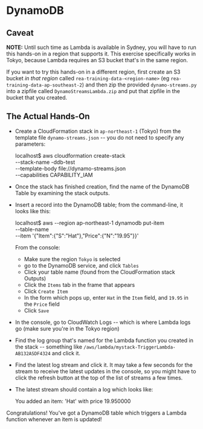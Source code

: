 # DynamoDB

## Caveat

**NOTE:** Until such time as Lambda is available in Sydney, you will have to 
run this hands-on in a region that supports it. This exercise specifically works
in Tokyo, because Lambda requires an S3 bucket that's in the same region.

If you want to try this hands-on in a different region, first create an S3
bucket _in that region_ called `rea-training-data-<region-name>`
(eg `rea-training-data-ap-southeast-2`) and then zip the provided `dynamo-streams.py`
into a zipfile called `DynamoStreamsLambda.zip` and put that zipfile in the
bucket that you created.

## The Actual Hands-On

* Create a CloudFormation stack in `ap-northeast-1` (Tokyo) from the template file
  `dynamo-streams.json` -- you do not need to specify any parameters:

    localhost$ aws cloudformation create-stack \
        --stack-name <mystack>-ddb-test \
        --template-body file://dynamo-streams.json \
        --capabilities CAPABILITY_IAM

* Once the stack has finished creation, find the name of the DynamoDB Table by
  examining the stack outputs.

* Insert a record into the DynamoDB table; from the command-line, it looks like this:

    localhost$ aws --region ap-northeast-1 dynamodb put-item \
        --table-name <my-table-name> \
        --item '{"Item":{"S":"Hat"},"Price":{"N":"19.95"}}'

  From the console:
    * Make sure the region `Tokyo` is selected
    * go to the DynamoDB service, and click `Tables`
    * Click your table name (found from the CloudFormation stack Outputs)
    * Click the `Items` tab in the frame that appears
    * Click `Create Item`
    * In the form which pops up, enter `Hat` in the `Item` field, and `19.95` in the
      `Price` field
    * Click `Save`

* In the console, go to CloudWatch Logs -- which is where Lambda logs go (make sure
  you're in the Tokyo region)

* Find the log group that's named for the Lambda function you created in the stack --
  something like `/aws/lambda/mystack-TriggerLambda-AB132ASDF4324` and click it.

* Find the latest log stream and click it. It may take a few seconds for the stream
  to receive the latest updates in the console, so you might have to click the
  refresh button at the top of the list of streams a few times.

* The latest stream should contain a log which looks like:

    You added an item: 'Hat' with price 19.950000

Congratulations! You've got a DynamoDB table which triggers a Lambda function
whenever an item is updated!
